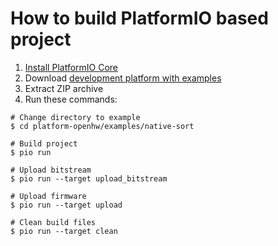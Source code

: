 How to build PlatformIO based project
=====================================

1. [Install PlatformIO Core](https://docs.platformio.org/page/core.html)
2. Download [development platform with examples](https://github.com/platformio/platform-openhw/archive/develop.zip)
3. Extract ZIP archive
4. Run these commands:

```shell
# Change directory to example
$ cd platform-openhw/examples/native-sort

# Build project
$ pio run

# Upload bitstream
$ pio run --target upload_bitstream

# Upload firmware
$ pio run --target upload

# Clean build files
$ pio run --target clean
```

